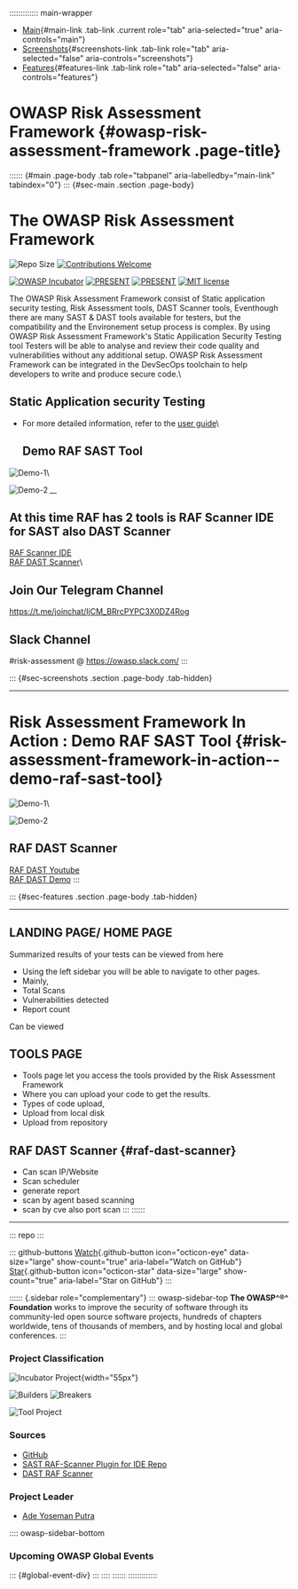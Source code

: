::::::::::::: main-wrapper
- [Main](#div-main){#main-link .tab-link .current role="tab"
  aria-selected="true" aria-controls="main"}
- [Screenshots](#div-screenshots){#screenshots-link .tab-link role="tab"
  aria-selected="false" aria-controls="screenshots"}
- [Features](#div-features){#features-link .tab-link role="tab"
  aria-selected="false" aria-controls="features"}

# OWASP Risk Assessment Framework {#owasp-risk-assessment-framework .page-title}

:::::: {#main .page-body .tab role="tabpanel" aria-labelledby="main-link" tabindex="0"}
::: {#sec-main .section .page-body}
# The OWASP Risk Assessment Framework

![Repo
Size](https://img.shields.io/github/repo-size/OWASP/RiskAssessmentFramework.svg)
[![Contributions
Welcome](https://img.shields.io/badge/contributions-welcome-brightgreen.svg?style=flat)](https://github.com/Risk-Assessment-Framework/)

[![OWASP
Incubator](https://img.shields.io/badge/owasp-tool-blue.svg)](https://www.owasp.org/index.php/Risk_Assessment_Framework)
[![PRESENT](https://img.shields.io/badge/Arsenal%20-Blackhat%20US%202019-green)](https://www.blackhat.com/us-19/arsenal/schedule/index.html#rwdd-remote-web-deface-detection-tool-16775)
[![PRESENT](https://img.shields.io/badge/Arsenal%20-Blackhat%20Asia%202020-blue)](https://www.blackhat.com/asia-20/arsenal/schedule/index.html#the-owasp-raf-static-application-security-testing-tool-19261)
[![MIT
license](http://img.shields.io/badge/license-MIT-brightgreen.svg)](http://opensource.org/licenses/MIT)

The OWASP Risk Assessment Framework consist of Static application
security testing, Risk Assessment tools, DAST Scanner tools, Eventhough
there are many SAST & DAST tools available for testers, but the
compatibility and the Environement setup process is complex. By using
OWASP Risk Assessment Framework's Static Appilication Security Testing
tool Testers will be able to analyse and review their code quality and
vulnerabilities without any additional setup. OWASP Risk Assessment
Framework can be integrated in the DevSecOps toolchain to help
developers to write and produce secure code.\

## Static Application security Testing

- For more detailed information, refer to the [user
  guide](https://github.com/OWASP/RiskAssessmentFramework/blob/master/user-guide.md)\

  ## Demo RAF SAST Tool

![Demo-1](../../user-images.githubusercontent.com/36698676/63649995-a32f0180-c762-11e9-999c-2b50f32340fd.gif)\

![Demo-2](../../user-images.githubusercontent.com/36698676/63650087-649a4680-c764-11e9-9fca-86ccc4880f18.gif)
*\_\_*

## At this time RAF has 2 tools is RAF Scanner IDE for SAST also DAST Scanner 

[RAF Scanner
IDE](https://github.com/Risk-Assessment-Framework/Raf-Scanner)\
[RAF DAST
Scanner](https://github.com/Risk-Assessment-Framework/RAF-DAST-Scanner)\

## Join Our Telegram Channel

<https://t.me/joinchat/IjCM_BRrcPYPC3X0DZ4Rog>

## Slack Channel 

#risk-assessment @ https://owasp.slack.com/
:::

::: {#sec-screenshots .section .page-body .tab-hidden}

------------------------------------------------------------------------

# Risk Assessment Framework In Action : Demo RAF SAST Tool {#risk-assessment-framework-in-action--demo-raf-sast-tool}

![Demo-1](../../user-images.githubusercontent.com/36698676/63649995-a32f0180-c762-11e9-999c-2b50f32340fd.gif)\

![Demo-2](../../user-images.githubusercontent.com/36698676/63650087-649a4680-c764-11e9-9fca-86ccc4880f18.gif)

## RAF DAST Scanner

[RAF DAST Youtube](https://youtu.be/y3ExlOs5K7o)\
[RAF DAST Demo](https://raf-dast-scanner.vercel.app/dashboard)
:::

::: {#sec-features .section .page-body .tab-hidden}

------------------------------------------------------------------------

## LANDING PAGE/ HOME PAGE

Summarized results of your tests can be viewed from here

- Using the left sidebar you will be able to navigate to other pages.
- Mainly,
- Total Scans
- Vulnerabilities detected
- Report count

Can be viewed

## TOOLS PAGE

- Tools page let you access the tools provided by the Risk Assessment
  Framework
- Where you can upload your code to get the results.
- Types of code upload,
- Upload from local disk
- Upload from repository

## RAF DAST Scanner {#raf-dast-scanner}

- Can scan IP/Website
- Scan scheduler
- generate report
- scan by agent based scanning
- scan by cve also port scan
:::
::::::

------------------------------------------------------------------------

::: repo
:::

::: github-buttons
[Watch](https://github.com/owasp/www-project-risk-assessment-framework/subscription){.github-button
icon="octicon-eye" data-size="large" show-count="true"
aria-label="Watch on GitHub"}
[Star](https://github.com/owasp/www-project-risk-assessment-framework){.github-button
icon="octicon-star" data-size="large" show-count="true"
aria-label="Star on GitHub"}
:::

:::::: {.sidebar role="complementary"}
::: owasp-sidebar-top
**The OWASP^®^ Foundation** works to improve the security of software
through its community-led open source software projects, hundreds of
chapters worldwide, tens of thousands of members, and by hosting local
and global conferences.
:::

### Project Classification

![Incubator
Project](../assets/images/common/owasp_level_incubator.svg){width="55px"}

![Builders](assets/images/owasp_builders_small.png)
![Breakers](assets/images/owasp_breakers_small.png)

![Tool Project](assets/images/owasp_tool_project.png)

### Sources

- [GitHub](https://github.com/Risk-Assessment-Framework/)
- [SAST RAF-Scanner Plugin for IDE
  Repo](https://github.com/Risk-Assessment-Framework/Raf-Scanner)
- [DAST RAF
  Scanner](https://github.com/Risk-Assessment-Framework/RAF-DAST-Scanner)

### Project Leader

- [Ade Yoseman
  Putra](../cdn-cgi/l/email-protection.html#204144450e5055545241604f574153500e4f5247)

:::: owasp-sidebar-bottom
### Upcoming OWASP Global Events

::: {#global-event-div}
:::
::::
::::::
:::::::::::::
